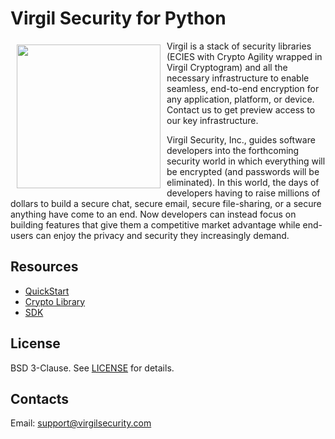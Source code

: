 # Virgil Security for Python

<a href="https://virgilsecurity.com"><img width="230px" src="https://github.com/VirgilSecurity/virgil-net/blob/master/logo.png" align="left" hspace="10" vspace="6"></a>

Virgil is a stack of security libraries (ECIES with Crypto Agility wrapped in Virgil Cryptogram) and all the necessary infrastructure to enable seamless, end-to-end encryption for any application, platform, or device. Contact us to get preview access to our key infrastructure.

Virgil Security, Inc., guides software developers into the forthcoming security world in which everything will be encrypted (and passwords will be eliminated). In this world, the days of developers having to raise millions of dollars to build a secure chat, secure email, secure file-sharing, or a secure anything have come to an end. Now developers can instead focus on building features that give them a competitive market advantage while end-users can enjoy the privacy and security they increasingly demand.

## Resources

* [QuickStart](https://github.com/VirgilSecurity/virgil-sdk-python/blob/master/Docs/quickstart.md)
* [Crypto Library](https://github.com/VirgilSecurity/virgil-sdk-python/blob/master/Docs/crypto.md)
* [SDK](https://github.com/VirgilSecurity/virgil-sdk-python/blob/master/Docs/keys.md)

## License
BSD 3-Clause. See [LICENSE](https://github.com/VirgilSecurity/virgil/blob/master/LICENSE) for details.

## Contacts
Email: <support@virgilsecurity.com>
